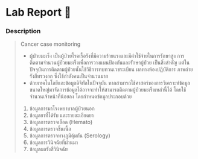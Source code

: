 # Lab Report :dna:
### Description
> Cancer case monitoring
> + ผู้ป่วยมะเร็ง เป็นผู้ป่วยโรคเรื้อรังที่มีความร้ายแรงและมีค่าใช้จ่ายในการรักษาสูง การติดตามจำนวนผู้ป่วยมะเร็งเพื่อการวางแผนป้องกันและรักษาผู้ป่วย เป็นสิ่งสำคัญ แต่ในปัจจุบันการติดตามผู้ป่วยนั้นใช้วิธีการทบทวนเวชระเบียน ผลทางห้องปฏิบัติการ ภาพถ่ายรังสีทรวงอก ซึ่งใช้กำลังคนเป็นจำนวนมาก
> + ด้วยเทคโนโลยีและข้อมูลดิจิทัลในปัจจุบัน หากสามารถใช้ศาสตร์ของการวิเคราะห์ข้อมูลขนาดใหญ่มาจัดการข้อมูลได้อาจจะทำให้สามารถติดตามผู้ป่วยมะเร็งเหล่านี้ได้ โดยใช้จำนวนเจ้าหน้าที่น้อยลง โดยกำหนดข้อมูลประกอบด้วย
> 1. ข้อมูลการมาโรงพยาบาลผู้ป่วยนอก
> 2. ข้อมูลยาที่ได้รับ และรายละเอียดยา
> 3. ข้อมูลการตรวจเลือด (Hemato)
> 4. ข้อมูลการตรวจชิ้นเนื้อ
> 5. ข้อมูลการตรวจทางภูมิคุ้มกัน (Serology)
> 6. ข้อมูลการวินิจฉัยที่ผ่านมา
> 7. ข้อมูลผลรังสีวินิจฉัย
